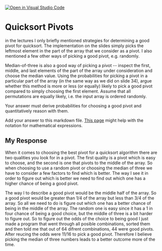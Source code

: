 [![Open in Visual Studio Code](https://classroom.github.com/assets/open-in-vscode-718a45dd9cf7e7f842a935f5ebbe5719a5e09af4491e668f4dbf3b35d5cca122.svg)](https://classroom.github.com/online_ide?assignment_repo_id=12557331&assignment_repo_type=AssignmentRepo)
# Quicksort Pivots

in the lectures I only briefly mentioned strategies for determining a good pivot
for quicksort. The implementation on the slides simply picks the leftmost
element in the part of the array that we consider as a pivot. I also mentioned a
few other ways of picking a good pivot, e.g. randomly.

Median-of-three is also a good way of picking a pivot -- inspect the first,
middle, and last elements of the part of the array under consideration and
choose the median value. Using the probabilities for picking a pivot in a
particular part of the array (in the same way as we did on slide 34), argue
whether this method is more or less (or equally) likely to pick a good pivot
compared to simply choosing the first element. Assume that all permutations are
equally likely, i.e. the input array is ordered randomly.

Your answer must derive probabilities for choosing a good pivot and
quantitatively reason with them.

Add your answer to this markdown file. [This
page](https://docs.github.com/en/get-started/writing-on-github/working-with-advanced-formatting/writing-mathematical-expressions)
might help with the notation for mathematical expressions.


## My Response

When it comes to choosing the best pivot for a quicksort algorithm there are two qualities you look for in a pivot. The first quality is a pivot which is easy to choose, and the second is one that pivots to the middle of the array. So when choosing to use a random pivot or choosing the median of three we have to consider a few factors to find which is better. The way I see it in order to figure out which is better we need to find out which one has a higher chance of being a good pivot.

The way I to describe a good pivot would be the middle half of the array. So a good pivot would be greater than 1/4 of the array but less than 3/4 of the array. So all we need to do is figure out which one has a better chance of being in the middle of the array. The random one is easy since it has a 1 in four chance of being a good choice, but the middle of three is a bit harder to figure out. So to figure out the odds of the choice to being good I just made a program that went through all posible combinations, sorted them and then told me that out of 64 difrent combinations, 44 were good pivots. After reucing the odds were 11/16 to pick a good pivot. Therefore I believe picking the median of three numbers leads to a better outcome more of the time.
